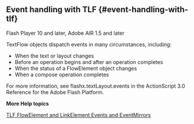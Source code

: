 ## Event handling with TLF {#event-handling-with-tlf}

Flash Player 10 and later, Adobe AIR 1.5 and later

TextFlow objects dispatch events in many circumstances, including:

*   When the text or layout changes
*   Before an operation begins and after an operation completes
*   When the status of a FlowElement object changes
*   When a compose operation completes

For more information, see flashx.textLayout.events in the ActionScript 3.0 Reference for the Adobe Flash Platform.

**More Help topics**

[TLF FlowElement and LinkElement Events and EventMirrors](http://blogs.adobe.com/tlf/2010/12/tlf-flowelement-linkelement-events-and-eventmirrors.html)